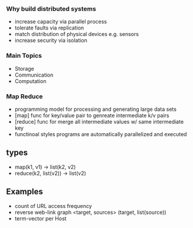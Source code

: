 ### Why build distributed systems
- increase capacity via parallel process
- tolerate faults via replication 
- match distribution of physical devices e.g. sensors
- increase security via isolation

### Main Topics
- Storage
- Communication
- Computation

### Map Reduce
- programming model for processing and generating large data sets
- [map] func for key/value pair to genreate intermediate k/v pairs
- [reduce] func for merge all intermediate values w/ same intermediate key
- functinoal styles programs are automatically parallelized and executed

## types
- map(k1, v1) -> list(k2, v2)
- reduce(k2, list(v2)) -> list(v2)

## Examples
- count of URL access frequency
- reverse web-link graph <target, sources> (target, list(source))
- term-vector per Host